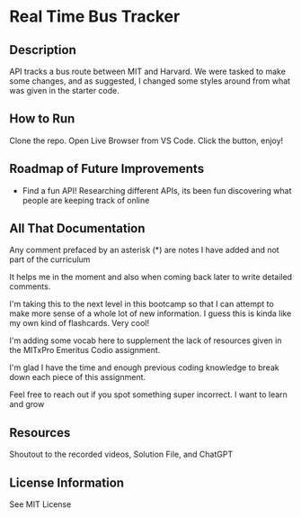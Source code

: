 # Real Time Bus Tracker

## Description

API tracks a bus route between MIT and Harvard. We were tasked to make some changes, and as suggested, I changed some styles around from what was given in the starter code.

## How to Run

Clone the repo. Open Live Browser from VS Code. Click the button, enjoy!

## Roadmap of Future Improvements

- Find a fun API! Researching different APIs, its been fun discovering what people are keeping track of online

## All That Documentation

Any comment prefaced by an asterisk (*) are notes I have added and not part of the curriculum

It helps me in the moment and also when coming back later to write detailed comments.

I'm taking this to the next level in this bootcamp so that I can attempt to make more sense of a whole lot of new information. I guess this is kinda like my own kind of flashcards. Very cool!

I'm adding some vocab here to supplement the lack of resources given in the MITxPro Emeritus Codio assignment.

I'm glad I have the time and enough previous coding knowledge to break down each piece of this assignment.

Feel free to reach out if you spot something super incorrect. I want to learn and grow

## Resources

Shoutout to the recorded videos, Solution File, and ChatGPT


## License Information

See MIT License
